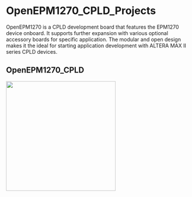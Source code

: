 # OpenEPM1270_CPLD_Projects

OpenEPM1270 is a CPLD development board that features the EPM1270 device onboard. It supports further expansion with various optional accessory boards for specific application. The modular and open design makes it the ideal for starting application development with ALTERA MAX II series CPLD devices.


## OpenEPM1270_CPLD
<div>
  <img src="https://github.com/Makjaballah/OpenEPM1270_CPLD_Projects/assets/170454462/882b1a89-b233-4e80-ac71-cf12d8eca0b8" width="300">
</div>

